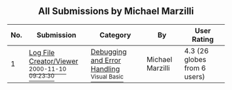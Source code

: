 ﻿<div align="center">

## All Submissions by Michael Marzilli

</div>

No.  | Submission | Category | By   | User Rating
---- | ---------- | -------- | ---- | -----------
1 | [Log File Creator/Viewer<br /><sup>2000-11-10 09:23:30</sup>](https://github.com/Planet-Source-Code/michael-marzilli-log-file-creator-viewer__1-12682) | [Debugging and Error Handling<br /><sup>Visual Basic</sup>](../ByCategory/debugging-and-error-handling__1-26.md) | Michael Marzilli | 4.3 (26 globes from 6 users)
